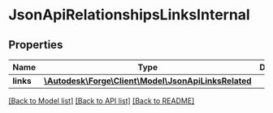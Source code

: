 # JsonApiRelationshipsLinksInternal

## Properties
Name | Type | Description | Notes
------------ | ------------- | ------------- | -------------
**links** | [**\Autodesk\Forge\Client\Model\JsonApiLinksRelated**](JsonApiLinksRelated.md) |  | 

[[Back to Model list]](../README.md#documentation-for-models) [[Back to API list]](../README.md#documentation-for-api-endpoints) [[Back to README]](../README.md)


